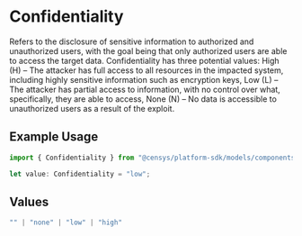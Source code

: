 # Confidentiality

Refers to the disclosure of sensitive information to authorized and unauthorized users, with the goal being that only authorized users are able to access the target data. Confidentiality has three potential values: High (H) – The attacker has full access to all resources in the impacted system, including highly sensitive information such as encryption keys, Low (L) – The attacker has partial access to information, with no control over what, specifically, they are able to access, None (N) – No data is accessible to unauthorized users as a result of the exploit.

## Example Usage

```typescript
import { Confidentiality } from "@censys/platform-sdk/models/components";

let value: Confidentiality = "low";
```

## Values

```typescript
"" | "none" | "low" | "high"
```